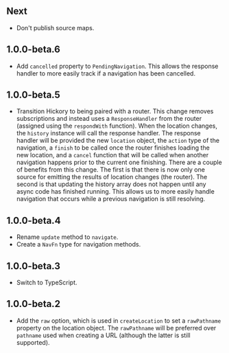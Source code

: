 ## Next

* Don't publish source maps.

## 1.0.0-beta.6

* Add `cancelled` property to `PendingNavigation`. This allows the response handler to more easily track if a navigation has been cancelled.

## 1.0.0-beta.5

* Transition Hickory to being paired with a router. This change removes subscriptions and instead uses a `ResponseHandler` from the router (assigned using the `respondWith` function). When the location changes,  the `history` instance will call the response handler. The response handler will be provided the new `location` object, the `action` type of the navigation, a `finish` to be called once the router finishes loading the new location, and a `cancel` function that will be called when another navigation happens prior to the current one finishing. There are a couple of benefits from this change. The first is that there is now only one source for emitting the results of location changes (the router). The second is that updating the history array does not happen until any async code has finished running. This allows us to more easily handle navigation that occurs while a previous navigation is still resolving.

## 1.0.0-beta.4

* Rename `update` method to `navigate`.
* Create a `NavFn` type for navigation methods.

## 1.0.0-beta.3

* Switch to TypeScript.

## 1.0.0-beta.2

* Add the `raw` option, which is used in `createLocation` to set a `rawPathname` property on the location object. The `rawPathname` will be preferred over `pathname` used when creating a URL (although the latter is still supported).
